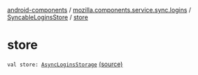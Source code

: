 [android-components](../../index.md) / [mozilla.components.service.sync.logins](../index.md) / [SyncableLoginsStore](index.md) / [store](./store.md)

# store

`val store: `[`AsyncLoginsStorage`](../-async-logins-storage/index.md) [(source)](https://github.com/mozilla-mobile/android-components/blob/master/components/service/sync-logins/src/main/java/mozilla/components/service/sync/logins/AsyncLoginsStorage.kt#L404)